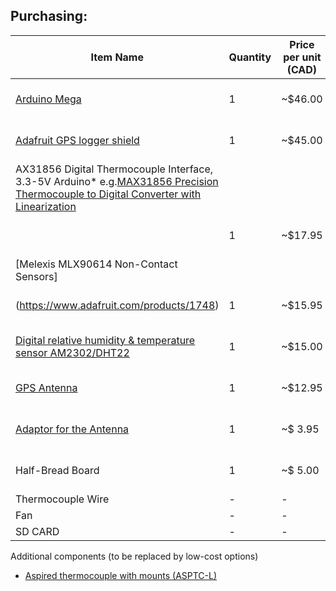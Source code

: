 ## Purchasing:

| Item Name                                                            |Quantity|Price per unit (CAD)| Total Cost           |   |
|----------------------------------------------------------------------|--------|--------------------|----------------------|---|
| [Arduino Mega](https://www.adafruit.com/products/191)                | 1      | ~$46.00            |46.00 + tax + shipping|   |
| [Adafruit GPS logger shield](https://www.adafruit.com/product/1272)  | 1      | ~$45.00            |45.00 + tax + shipping|   |
| AX31856 Digital Thermocouple Interface, 3.3-5V Arduino* e.g.[MAX31856 Precision Thermocouple to Digital Converter with Linearization](http://www.ebay.com/itm/MAX31856-Digital-Thermocouple-Interface-3-3-5V-Arduino-RPi-MAX31855-upgrade-/231689027185 )  
                                                                       | 1      | ~$17.95            |17.95 + tax + shipping|   |
| [Melexis MLX90614 Non-Contact Sensors] 
(https://www.adafruit.com/products/1748)                 | 1        | ~$15.95              | 15.95 + tax + shipping  |   |
| [Digital relative humidity & temperature sensor AM2302/DHT22](https://www.adafruit.com/products/393	   )      | 1        | ~$15.00              | 15.00 + tax + shipping  |   |
| [GPS Antenna](https://www.adafruit.com/product/960)                                            | 1        | ~$12.95              | 12.95 + tax + shipping  |   |
| [Adaptor for the Antenna](https://www.adafruit.com/products/851)          | 1        | ~$ 3.95              | 15.00 + tax + shipping  |   |
| Half-Bread Board                                       | 1        | ~$ 5.00              | 15.00 + tax + shipping  |   |
| Thermocouple Wire					                             | -        |  -                   | -                       |   |
| Fan         								                           | -        |  -                   | -                       |   |.
| SD CARD                                                | -        |  -                   | -                       |   |.




Additional components (to be replaced by low-cost options)

* [Aspired thermocouple with mounts (ASPTC-L)](https://www.campbellsci.ca/asptc)
